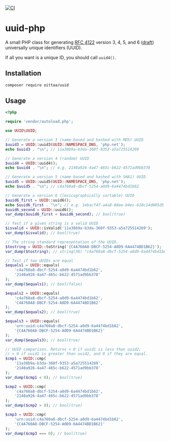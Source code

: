 [![CI](https://github.com/oittaa/uuid-php/actions/workflows/main.yml/badge.svg)](https://github.com/oittaa/uuid-php/actions/workflows/main.yml)

# uuid-php

A small PHP class for generating [RFC 4122](http://tools.ietf.org/html/rfc4122) version 3, 4, 5, and 6 ([draft](https://datatracker.ietf.org/doc/html/draft-peabody-dispatch-new-uuid-format-02)) universally unique identifiers (UUID).

If all you want is a unique ID, you should call `uuid4()`.

## Installation

```bash
composer require oittaa/uuid
```

## Usage

```php
<?php

require 'vendor/autoload.php';

use UUID\UUID;

// Generate a version 3 (name-based and hashed with MD5) UUID
$uuid3 = UUID::uuid3(UUID::NAMESPACE_DNS, 'php.net');
echo $uuid3 . "\n"; // 11a38b9a-b3da-360f-9353-a5a725514269

// Generate a version 4 (random) UUID
$uuid4 = UUID::uuid4();
echo $uuid4 . "\n"; // e.g. 2140a926-4a47-465c-b622-4571ad9bb378

// Generate a version 5 (name-based and hashed with SHA1) UUID
$uuid5 = UUID::uuid5(UUID::NAMESPACE_DNS, 'php.net');
echo $uuid5 . "\n"; // c4a760a8-dbcf-5254-a0d9-6a4474bd1b62

// Generate a version 6 (lexicographically sortable) UUID
$uuid6_first = UUID::uuid6();
echo $uuid6_first . "\n"; // e.g. 1ebacf4f-a4a8-68ee-b4ec-618c14d005d5
$uuid6_second = UUID::uuid6();
var_dump($uuid6_first < $uuid6_second); // bool(true)

// Test if a given string is a valid UUID
$isvalid = UUID::isValid('11a38b9a-b3da-360f-9353-a5a725514269');
var_dump($isvalid); // bool(true)

// The string standard representation of the UUID.
$tostring = UUID::toString('{C4A760A8-DBCF-5254-A0D9-6A4474BD1B62}');
var_dump($tostring); // string(36) "c4a760a8-dbcf-5254-a0d9-6a4474bd1b62"

// Test if two UUIDs are equal
$equals1 = UUID::equals(
    'c4a760a8-dbcf-5254-a0d9-6a4474bd1b62',
    '2140a926-4a47-465c-b622-4571ad9bb378'
);
var_dump($equals1); // bool(false)

$equals2 = UUID::equals(
    'c4a760a8-dbcf-5254-a0d9-6a4474bd1b62',
    'C4A760A8-DBCF-5254-A0D9-6A4474BD1B62'
);
var_dump($equals2); // bool(true)

$equals3 = UUID::equals(
    'urn:uuid:c4a760a8-dbcf-5254-a0d9-6a4474bd1b62',
    '{C4A760A8-DBCF-5254-A0D9-6A4474BD1B62}'
);
var_dump($equals3); // bool(true)

// UUID comparison. Returns < 0 if uuid1 is less than uuid2;
// > 0 if uuid1 is greater than uuid2, and 0 if they are equal.
$cmp1 = UUID::cmp(
    '11a38b9a-b3da-360f-9353-a5a725514269',
    '2140a926-4a47-465c-b622-4571ad9bb378'
);
var_dump($cmp1 < 0); // bool(true)

$cmp2 = UUID::cmp(
    'c4a760a8-dbcf-5254-a0d9-6a4474bd1b62',
    '2140a926-4a47-465c-b622-4571ad9bb378'
);
var_dump($cmp2 > 0); // bool(true)

$cmp3 = UUID::cmp(
    'urn:uuid:c4a760a8-dbcf-5254-a0d9-6a4474bd1b62',
    '{C4A760A8-DBCF-5254-A0D9-6A4474BD1B62}'
);
var_dump($cmp3 === 0); // bool(true)
```
